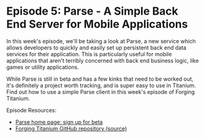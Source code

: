 # Episode 5: Parse - A Simple Back End Server for Mobile Applications

In this week's episode, we'll be taking a look at Parse, a new service which allows developers to quickly and easily set up persistent back end data services for their application.  This is particularly useful for mobile applications that aren't terribly concerned with back end business logic, like games or utility applications.

While Parse is still in beta and has a few kinks that need to be worked out, it's definitely a project worth tracking, and is super easy to use in Titanium.  Find out how to use a simple Parse client in this week's episode of Forging Titanium.

Episode Resources:

<ul>
<li><a href="http://www.parse.com">Parse home page: sign up for beta</a></li>
<li><a href="https://github.com/appcelerator-developer-relations/Forging-Titanium">Forging Titanium GitHub repository (source)</a></li>
</ul>